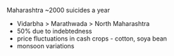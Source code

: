 Maharashtra ~2000 suicides a year
- Vidarbha > Marathwada > North Maharashtra
- 50% due to indebtedness
- price fluctuations in cash crops - cotton, soya bean
- monsoon variations